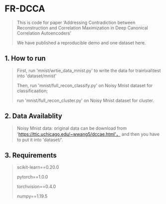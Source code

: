 # FR-DCCA

> This is code for paper  ‘Addressing Contradiction between Reconstruction and Correlation Maximization in Deep Canonical Correlation Autoencoders’
>
> We have published a reproducible demo and one dataset here.
>

## 1. How to run

>First, run 'mnist/wrtie_data_mnist.py' to write the data for train\val\test into 'dataset/mnist' 
>
>Then, run 'mnist/full_recon_classify.py' on Noisy Mnist dataset for classificaation;
>
>run 'mnist/full_recon_cluster.py' on Noisy Mnist dataset for cluster.
>

## 2. Data Availablity

> Noisy Mnist data: original data can be download from 'https://ttic.uchicago.edu/~wwang5/dccae.html'， 
> and then you have to put it into 'dataset/'.

## 3. Requirements

>scikit-learn==0.20.0
>
>pytorch==1.0.0 
>
>torchvision==0.4.0
>
>numpy==1.19.5
